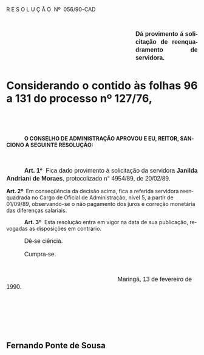 <body lang=PT-BR style='tab-interval:35.45pt'>

<div class=Section1>

<p class=MsoTitle>R E S O L U Ç Ã O<span style="mso-spacerun: yes"> 
</span>Nº<span style="mso-spacerun: yes">  </span>056/90-CAD</p>

<p class=MsoNormal align=center style='text-align:center'><span
style='font-size:12.0pt;mso-bidi-font-size:10.0pt;font-family:Arial'><![if !supportEmptyParas]>&nbsp;<![endif]><o:p></o:p></span></p>

<p class=MsoNormal style='margin-top:0cm;margin-right:0cm;margin-bottom:34.2pt;
margin-left:9.0cm;text-align:justify;line-height:150%'><b style='mso-bidi-font-weight:
normal'><span style='font-size:12.0pt;mso-bidi-font-size:10.0pt;font-family:
Arial'>Dá provimento á solicitação de reenquadramento de servidora.<o:p></o:p></span></b></p>

<h1 style='text-align:justify'>Considerando o contido às folhas 96 a 131 do <b>processo
nº 127/76</b>,</h1>

<p class=MsoBodyTextIndent style='text-indent:35.45pt'><![if !supportEmptyParas]>&nbsp;<![endif]><o:p></o:p></p>

<p class=MsoBodyTextIndent style='text-indent:35.45pt'><![if !supportEmptyParas]>&nbsp;<![endif]><o:p></o:p></p>

<p class=MsoBodyTextIndent style='text-indent:35.45pt'><b>O CONSELHO DE
ADMINISTRAÇÃO APROVOU E EU, REITOR, SANCIONO A SEGUINTE RESOLUÇÃO:<o:p></o:p></b></p>

<p class=MsoNormal style='line-height:150%'><span style='font-size:12.0pt;
mso-bidi-font-size:10.0pt;font-family:Arial'><![if !supportEmptyParas]>&nbsp;<![endif]><o:p></o:p></span></p>

<p class=MsoNormal style='text-align:justify;text-indent:35.45pt;line-height:
150%;tab-stops:376.2pt'><b><span style='font-size:12.0pt;mso-bidi-font-size:
10.0pt;font-family:Arial'>Art. 1º</span></b><span style='font-size:12.0pt;
mso-bidi-font-size:10.0pt;font-family:Arial'><span style="mso-spacerun: yes"> 
</span>Fica dado provimento à solicitação da servidora <b style='mso-bidi-font-weight:
normal'>Janilda Andriani de Moraes</b><span style='mso-bidi-font-weight:bold'>,
p</span>rotocolizado n° 4954/89, de 20/02/89.<o:p></o:p></span></p>

<p class=MsoBodyTextIndent3><b>Art. 2º<span style="mso-spacerun: yes">  </span></b>Em
conseqüência da decisão acima, fica a referida servidora reenquadrada no Cargo
de Oficial de Administração, nível 5, ­a partir de 01/09/89, observando-se o
não pagamento dos juros e correção monetária das diferenças salariais.</p>

<p class=MsoBodyTextIndent2 style='text-indent:35.45pt'><b>Art. 3º</b><span
style="mso-spacerun: yes">  </span>Esta resolução entra em vigor na data de sua
publicação, revogadas as disposições em contrário.</p>

<p class=MsoNormal style='text-indent:35.45pt;line-height:150%'><span
style='font-size:12.0pt;mso-bidi-font-size:10.0pt;font-family:Arial'>Dê-se
ciência.<o:p></o:p></span></p>

<p class=MsoNormal style='text-indent:35.45pt;line-height:150%'><span
style='font-size:12.0pt;mso-bidi-font-size:10.0pt;font-family:Arial'>Cumpra-se.<o:p></o:p></span></p>

<p class=MsoNormal><span style='font-size:12.0pt;mso-bidi-font-size:10.0pt;
font-family:Arial'><![if !supportEmptyParas]>&nbsp;<![endif]><o:p></o:p></span></p>

<p class=MsoNormal style='text-indent:219.75pt;line-height:15.0pt'><span
style='font-size:12.0pt;mso-bidi-font-size:10.0pt;font-family:Arial'>Maringá,
13 de fevereiro de 1990.<o:p></o:p></span></p>

<p class=MsoNormal style='text-indent:219.75pt;line-height:15.0pt'><span
style='font-size:12.0pt;mso-bidi-font-size:10.0pt;font-family:Arial'><![if !supportEmptyParas]>&nbsp;<![endif]><o:p></o:p></span></p>

<p class=MsoNormal style='text-indent:219.75pt;line-height:15.0pt'><span
style='font-size:12.0pt;mso-bidi-font-size:10.0pt;font-family:Arial'><![if !supportEmptyParas]>&nbsp;<![endif]><o:p></o:p></span></p>

<p class=MsoNormal style='text-indent:219.75pt;line-height:15.0pt'><span
style='font-size:12.0pt;mso-bidi-font-size:10.0pt;font-family:Arial'><![if !supportEmptyParas]>&nbsp;<![endif]><o:p></o:p></span></p>

<h2>Fernando Ponte de Sousa</h2>

<p class=MsoNormal><span style='font-size:12.0pt;mso-bidi-font-size:10.0pt;
font-family:Arial'><![if !supportEmptyParas]>&nbsp;<![endif]><o:p></o:p></span></p>

</div>

</body>
